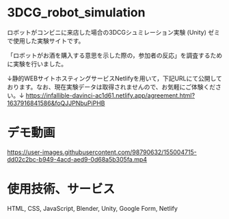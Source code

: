 # 3DCG_robot_simulation
ロボットがコンビニに来店した場合の3DCGシュミレーション実験 (Unity)
ゼミで使用した実験サイトです。

「ロボットがお酒を購入する意思を示した際の，参加者の反応」を調査するために実験を行いました。

↓静的WEBサイトホスティングサービスNetlifyを用いて，下記URLにて公開しております。なお、現在実験データは取得されませんので、お気軽にご体験ください。↓
https://infallible-davinci-ac1d61.netlify.app/agreement.html?1637916841586&foQJJPNbuPiPHB

# デモ動画
https://user-images.githubusercontent.com/98790632/155004715-dd02c2bc-b949-4acd-aed9-0d68a5b305fa.mp4

# 使用技術、サービス
HTML, CSS, JavaScript, Blender, Unity, Google Form, Netlify
